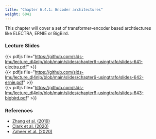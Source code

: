 ```yaml
---
title: "Chapter 6.4.1: Encoder architectures"
weight: 6041
---
```

This chapter will cover a set of transformer-encoder based archtiectures like ELECTRA, ERNIE or BigBird.

<!--more-->

<!--
### Lecture video
{{< video id="TfrSKiOecWI" >}}
-->

### Lecture Slides
{{< pdfjs file="https://github.com/slds-lmu/lecture_dl4nlp/blob/main/slides/chapter6-usingtrafo/slides-641-electra.pdf" >}}  
{{< pdfjs file="https://github.com/slds-lmu/lecture_dl4nlp/blob/main/slides/chapter6-usingtrafo/slides-642-ernie.pdf" >}}  
{{< pdfjs file="https://github.com/slds-lmu/lecture_dl4nlp/blob/main/slides/chapter6-usingtrafo/slides-643-bigbird.pdf" >}}

### References 

- [Zhang et al. (2019)](https://aclanthology.org/P19-1139.pdf)
- [Clark et al. (2020)](https://arxiv.org/pdf/2003.10555.pdf)
- [Zaheer et al. (2020)](https://proceedings.neurips.cc//paper/2020/file/c8512d142a2d849725f31a9a7a361ab9-Paper.pdf)
